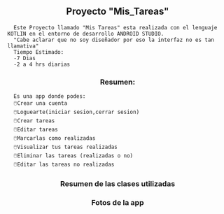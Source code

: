 <h2 align="center" >Proyecto "Mis_Tareas"</h2>
      
      Este Proyecto llamado "Mis Tareas" esta realizada con el lenguaje KOTLIN en el entorno de desarrollo ANDROID STUDIO.
      "Cabe aclarar que no soy diseñador por eso la interfaz no es tan llamativa"
      Tiempo Estimado:
      -7 Dias
      -2 a 4 hrs diarias
<h3 align="center">Resumen:</h3>    

      Es una app donde podes:
      🖱️Crear una cuenta
      🖱️Loguearte(iniciar sesion,cerrar sesion)
      🖱️Crear tareas
      🖱️Editar tareas
      🖱️Marcarlas como realizadas
      🖱️Visualizar tus tareas realizadas
      🖱️Eliminar las tareas (realizadas o no)
      🖱️Editar las tareas no realizadas
<h3 align="center">Resumen de las clases utilizadas</h3>
           

<h3 align="center">Fotos de la app</h3>
     
   
      
